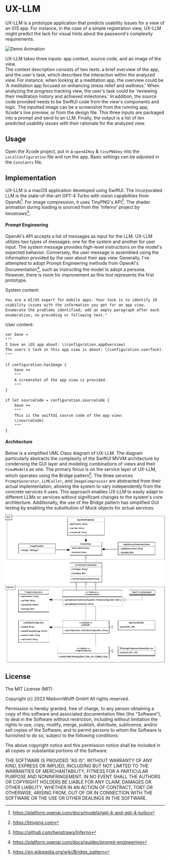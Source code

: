 # UX-LLM

UX-LLM is a prototype application that predicts usability issues for a view of an iOS app. For instance, in the case of a simple registration view, UX-LLM might predict the lack for visual hints about the password's complexity requirements. 

![Demo Animation](ReadMeResources/Demo.gif)

UX-LLM takes three inputs: app context, source code, and an image of the view.    
The context description consists of two texts: a brief overview of the app, and the user's task, which describes the interaction within the analyzed view. For instance, when looking at a meditation app, the overview could be 'A meditation app focused on enhancing stress relief and wellness.' When analyzing the progress tracking view, the user's task could be 'reviewing their meditation history and achieved milestones.'
In addition, the source code provided needs to be SwiftUI code from the view's components and logic.
The inputted image can be a screenshot from the running app, Xcode's live preview, or from the design file.
This three inputs are packaged into a prompt and send to an LLM.
Finally, the output is a list of ten predicted usability issues with their rationale for the analyzed view.

## Usage
Open the Xcode project, put in a ```openAIKey``` & ```tinyPNGkey``` into the ```LocalConfiguration``` file and run the app.
Basic settings can be adjusted in the ```Constants``` file.

## Implementation
UX-LLM is a macOS application developed using SwiftUI. The incorporated LLM is the state-of-the-art GPT-4 Turbo with vision capabilities from OpenAI[^1]. For image compression, it uses TinyPNG's API[^2]. The shader animation during loading is sourced from the 'Inferno' project by twostraws[^3].

#### Prompt Engineering
OpenAI's API accepts a list of messages as input for the LLM. UX-LLM utilizes two types of messages: one for the system and another for user input. The system message provides high-level instructions on the model's expected behavior. Conversely, the user message is assembled using the information provided by the user about their app view. Generally, I've attempted to adopt Prompt Engineering methods from OpenAI's Documentation[^4], such as instructing the model to adopt a persona. However, there is room for improvement as this tool represents the first prototype.

System content:

```
You are a UI/UX expert for mobile apps. Your task is to identify 10 usability issues with the information you get for an app view.
Enumerate the problems identified; add an empty paragraph after each enumeration; no preceding or following text."
```

User content:
```
var base = 
"""
I have an iOS app about: \(configuration.appOverview)
The users's task in this app view is about: \(configuration.userTask).
"""

if configuration.hasImage {
    base +=
    """
    A screenshot of the app view is provided.
    """
}
        
if let sourceCode = configuration.sourceCode {
    base += 
    """
    This is the swiftUI source code of the app view:
    \(sourceCode)
    """
}
```

[^1]: https://platform.openai.com/docs/models/gpt-4-and-gpt-4-turbo
[^2]: https://tinypng.com
[^3]: https://github.com/twostraws/Inferno
[^4]: https://platform.openai.com/docs/guides/prompt-engineering
[^5]: https://en.wikipedia.org/wiki/Bridge_pattern

#### Architecture 

Below is a simplified UML Class diagram of UX-LLM. The diagram particularly abstracts the complexity of the SwiftUI MVVM architecture by condensing the GUI layer and modeling combinations of views and their ```ViewModel```s as one. The primary focus is on the service layer of UX-LLM, which operates using the Bridge pattern[^5]. The three services ```PromptGenerator```, ```LLMCaller```, and ```ImageCompressor``` are abstracted from their actual implementation, allowing the system to vary independently from the concrete services it uses. This approach enables UX-LLM to easily adapt to different LLMs or services without significant changes to the system's core architecture. Additionally, the use of the Bridge pattern has simplified GUI testing by enabling the substitution of Mock objects for actual services.

![UML Class Diagram](ReadMeResources/ClassDiagram.png)

## License
 
The MIT License (MIT)

Copyright (c) 2023 MaibornWolff GmbH All rights reserved.

Permission is hereby granted, free of charge, to any person obtaining a copy of this software and associated documentation files (the "Software"), to deal in the Software without restriction, including without limitation the rights to use, copy, modify, merge, publish, distribute, sublicense, and/or sell copies of the Software, and to permit persons to whom the Software is furnished to do so, subject to the following conditions:

The above copyright notice and this permission notice shall be included in all copies or substantial portions of the Software.

THE SOFTWARE IS PROVIDED "AS IS", WITHOUT WARRANTY OF ANY KIND, EXPRESS OR IMPLIED, INCLUDING BUT NOT LIMITED TO THE WARRANTIES OF MERCHANTABILITY, FITNESS FOR A PARTICULAR PURPOSE AND NONINFRINGEMENT. IN NO EVENT SHALL THE AUTHORS OR COPYRIGHT HOLDERS BE LIABLE FOR ANY CLAIM, DAMAGES OR OTHER LIABILITY, WHETHER IN AN ACTION OF CONTRACT, TORT OR OTHERWISE, ARISING FROM, OUT OF OR IN CONNECTION WITH THE SOFTWARE OR THE USE OR OTHER DEALINGS IN THE SOFTWARE.
